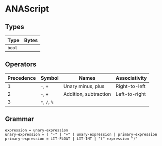 # ANAScript

## Types

| Type   | Bytes |
| ------ | --- |
| `bool` |

## Operators

| Precedence | Symbol        | Names                 | Associativity | 
| ---------- | ------------- | --------------------- | ------------- |
| 1          | `-`, `+`      | Unary minus, plus     | Right-to-left |
| 2          | `-`, `+`      | Addition, subtraction | Left-to-right |
| 3          | `*`, `/`, `%` | 

## Grammar

```
expression = unary-expression
unary-expression = ( "-" | "+" ) unary-expression | primary-expression
primary-expression = LIT-FLOAT | LIT-INT | "(" expression ")"
```
